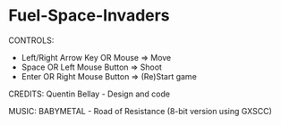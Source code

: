 # Fuel-Space-Invaders

CONTROLS:
- Left/Right Arrow Key OR Mouse => Move
- Space OR Left Mouse Button => Shoot
- Enter OR Right Mouse Button => (Re)Start game

CREDITS:
Quentin Bellay - Design and code

MUSIC:
BABYMETAL - Road of Resistance (8-bit version using GXSCC)
